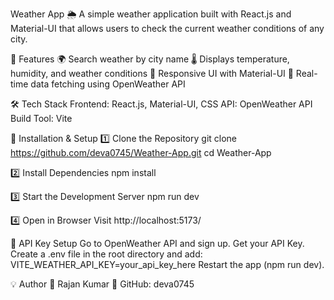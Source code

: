 Weather App 🌦️
A simple weather application built with React.js and Material-UI that allows users to check the current weather conditions of any city.

🚀 Features
🌍 Search weather by city name
🌡️ Displays temperature, humidity, and weather conditions
🎨 Responsive UI with Material-UI
🔄 Real-time data fetching using OpenWeather API

🛠️ Tech Stack
Frontend: React.js, Material-UI, CSS
API: OpenWeather API
Build Tool: Vite

🔧 Installation & Setup
1️⃣ Clone the Repository
git clone https://github.com/deva0745/Weather-App.git
cd Weather-App

2️⃣ Install Dependencies
npm install

3️⃣ Start the Development Server
npm run dev

4️⃣ Open in Browser
Visit http://localhost:5173/

🔑 API Key Setup
Go to OpenWeather API and sign up.
Get your API Key.
Create a .env file in the root directory and add:
VITE_WEATHER_API_KEY=your_api_key_here
Restart the app (npm run dev).

💡 Author
👤 Rajan Kumar
🔗 GitHub: deva0745

